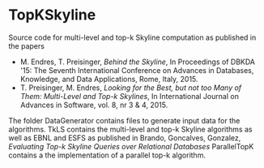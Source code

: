 # TopKSkyline
Source code for multi-level and top-k Skyline computation as published in the papers

* M. Endres, T. Preisinger, *Behind the Skyline*, In Proceedings of DBKDA '15: The Seventh International Conference on Advances in Databases, Knowledge, and Data Applications, Rome, Italy, 2015.
* T. Preisinger, M. Endres, *Looking for the Best, but not too Many of Them: Multi-Level and Top-k Skylines*, In International Journal on Advances in Software, vol. 8, nr 3 & 4, 2015.

The folder DataGenerator contains files to generate input data for the algorithms.
TkLS contains the multi-level and top-k Skyline algorithms as well as EBNL and ESFS as published in
Brando, Goncalves, Gonzalez, *Evaluating Top-k Skyline Queries over Relational Databases*
ParallelTopK contains a the implementation of a parallel top-k algorithm. 

